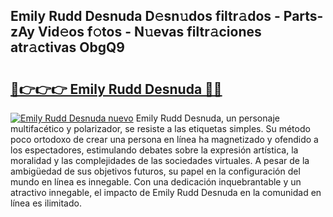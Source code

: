 ## Emily Rudd Desnuda D𝚎sn𝚞dos filtr𝚊dos - Parts-zAy Vid𝚎os f𝚘tos - N𝚞evas filtr𝚊ciones atr𝚊ctivas ObgQ9

# <h2><a href="http://mbdqtk.tromn.icu/?c=Emily+Rudd+Desnuda">🔗👉👉👉 Emily Rudd Desnuda 🔗🔗</a></h2>

[![Emily Rudd Desnuda nuevo](https://i.imgur.com/pEAQMta.gif)](http://mbdqtk.tromn.icu/?c=Emily+Rudd+Desnuda)
Emily Rudd Desnuda, un personaje multifacético y polarizador, se resiste a las etiquetas simples. Su método poco ortodoxo de crear una persona en línea ha magnetizado y ofendido a los espectadores, estimulando debates sobre la expresión artística, la moralidad y las complejidades de las sociedades virtuales. A pesar de la ambigüedad de sus objetivos futuros, su papel en la configuración del mundo en línea es innegable. Con una dedicación inquebrantable y un atractivo innegable, el impacto de Emily Rudd Desnuda en la comunidad en línea es ilimitado.
